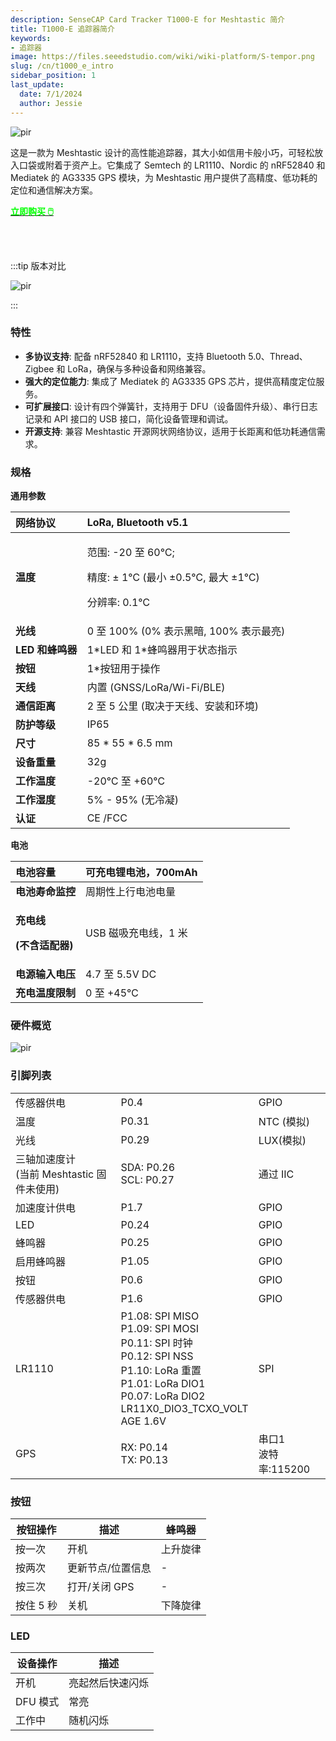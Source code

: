 ```yaml
---
description: SenseCAP Card Tracker T1000-E for Meshtastic 简介
title: T1000-E 追踪器简介
keywords:
- 追踪器
image: https://files.seeedstudio.com/wiki/wiki-platform/S-tempor.png
slug: /cn/t1000_e_intro
sidebar_position: 1
last_update:
  date: 7/1/2024
  author: Jessie
---
```


<p style={{textAlign: 'center'}}><img src="https://files.seeedstudio.com/wiki/SenseCAP/Meshtastic/intro-e.png" alt="pir" width={800} height="auto" /></p>



这是一款为 Meshtastic 设计的高性能追踪器，其大小如信用卡般小巧，可轻松放入口袋或附着于资产上。它集成了 Semtech 的 LR1110、Nordic 的 nRF52840 和 Mediatek 的 AG3335 GPS 模块，为 Meshtastic 用户提供了高精度、低功耗的定位和通信解决方案。


<div class="get_one_now_container" style={{textAlign: 'center'}}>
    <a class="get_one_now_item" href="https://www.seeedstudio.com/SenseCAP-Card-Tracker-T1000-E-for-Meshtastic-p-5913.html">
            <strong><span><font color={'FFFFFF'} size={"4"}> 立即购买 🖱️</font></span></strong>
    </a>
</div>

<br></br>

:::tip 版本对比
<p style={{textAlign: 'center'}}><img src="https://files.seeedstudio.com/wiki/SenseCAP/Meshtastic/versions-duibi.png" alt="pir" width={600} height="auto" /></p>
:::




### 特性

* **多协议支持**: 配备 nRF52840 和 LR1110，支持 Bluetooth 5.0、Thread、Zigbee 和 LoRa，确保与多种设备和网络兼容。
* **强大的定位能力**: 集成了 Mediatek 的 AG3335 GPS 芯片，提供高精度定位服务。
* **可扩展接口**: 设计有四个弹簧针，支持用于 DFU（设备固件升级）、串行日志记录和 API 接口的 USB 接口，简化设备管理和调试。
* **开源支持**: 兼容 Meshtastic 开源网状网络协议，适用于长距离和低功耗通信需求。


### 规格

**通用参数**

|**网络协议**|LoRa, Bluetooth v5.1|
| :- | :- |
|**温度**|<p>范围: -20 至 60℃;</p><p>精度: ± 1℃ (最小 ±0.5℃, 最大 ±1℃)</p><p>分辨率: 0.1℃</p>|
|**光线**|0 至 100% (0% 表示黑暗, 100% 表示最亮)|
|**LED 和蜂鸣器**|1\*LED 和 1\*蜂鸣器用于状态指示|
|**按钮**|1\*按钮用于操作|
|**天线**|内置 (GNSS/LoRa/Wi-Fi/BLE)|
|**通信距离**|2 至 5 公里 (取决于天线、安装和环境)|
|**防护等级**|IP65|
|**尺寸**|85 \* 55 \* 6.5 mm|
|**设备重量**|32g|
|**工作温度**|-20℃ 至 +60℃|
|**工作湿度**|5% - 95% (无冷凝)|
|**认证**|CE /FCC|

**电池**

|**电池容量**|可充电锂电池，700mAh|
| :- | :- |
|**电池寿命监控**|周期性上行电池电量|
|<p>**充电线**</p><p>**(不含适配器)**</p>|USB 磁吸充电线，1 米|
|**电源输入电压**|4\.7 至 5.5V DC|
|**充电温度限制**|0 至 +45℃|

### 硬件概览



<p style={{textAlign: 'center'}}><img src="https://files.seeedstudio.com/wiki/SenseCAP/Meshtastic/4-pogo.png" alt="pir" width={800} height="auto" /></p>


### 引脚列表


||||
|- |- |- |
|传感器供电|P0.4|GPIO|
|温度|P0.31|NTC (模拟)|
|光线|P0.29|LUX(模拟)|
|三轴加速度计<br/>(当前 Meshtastic 固件未使用)|SDA: P0.26<br/>SCL: P0.27|通过 IIC|
|加速度计供电|P1.7|GPIO|
|LED|P0.24  |GPIO|
|蜂鸣器|P0.25|GPIO|
|启用蜂鸣器|P1.05|GPIO|
|按钮|P0.6|GPIO|
|传感器供电|P1.6|GPIO|
|LR1110|P1.08: SPI MISO<br/>P1.09: SPI MOSI<br/>P0.11: SPI 时钟<br/>P0.12: SPI NSS<br/>P1.10: LoRa 重置<br/>P1.01: LoRa DIO1<br/>P0.07: LoRa DIO2<br/>LR11X0\_DIO3\_TCXO\_VOLT<br/>AGE 1.6V|SPI|
|GPS|RX: P0.14<br/>TX: P0.13|串口1 <br/>波特率:115200|





### 按钮

|按钮操作|描述|蜂鸣器|
|- |- |- |
|按一次|开机|上升旋律|
|按两次|更新节点/位置信息|-|
|按三次|打开/关闭 GPS|-|
|按住 5 秒|关机|下降旋律|



### LED

|设备操作|描述|
|- |- |
|开机|亮起然后快速闪烁|
|DFU 模式|常亮|
|工作中|随机闪烁|